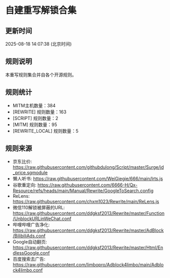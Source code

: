 # 自建重写解锁合集

## 更新时间
2025-08-18 14:07:38 (北京时间)

## 规则说明
本重写规则集合并自各个开源规则。

## 规则统计
- MITM主机数量：384
- [REWRITE] 规则数量：163
- [SCRIPT] 规则数量：2
- [MITM] 规则数量：95
- [REWRITE_LOCAL] 规则数量：5


## 规则来源
- 京东比价: https://raw.githubusercontent.com/githubdulong/Script/master/Surge/jd_price.sgmodule
- 懒人听书: https://raw.githubusercontent.com/WeiGiegie/666/main/lrts.js
- 谷歌重定向: https://raw.githubusercontent.com/6666-H/Qx-Resource/refs/heads/main/Manual/Rewrite/GoogleToSearch.config
- ReLens: https://raw.githubusercontent.com/chxm1023/Rewrite/main/ReLens.js
- 微信110解锁被屏蔽的URL: https://raw.githubusercontent.com/ddgksf2013/Rewrite/master/Function/UnblockURLinWeChat.conf
- 哔哩哔哩广告净化: https://raw.githubusercontent.com/ddgksf2013/Rewrite/master/AdBlock/BilibiliAds.conf
- Google自动翻页: https://raw.githubusercontent.com/ddgksf2013/Rewrite/master/Html/EndlessGoogle.conf
- 百度搜索去广告: https://raw.githubusercontent.com/limbopro/Adblock4limbo/main/Adblock4limbo.conf
